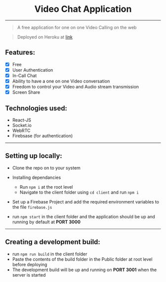 # <Center>Video Chat Application </Center>

-------------------------------------------------
>A free application for one on one Video Calling on the web

>Deployed on Heroku at [link](https://clone-ms-eng-adi.herokuapp.com/)  


## Features:
- [X] Free
- [X] User Authentication
- [X] In-Call Chat 
- [X] Ability to have a one on one Video conversation
- [X] Freedom to control your Video and Audio stream transmission 
- [X] Screen Share

## Technologies used:
* React-JS
* Socket.io
* WebRTC
* Firebsase (for authentication)

-------------------------------------------------  
## Setting up locally:

* Clone the repo on to your system
* Installing dependancies
  * Run <code>npm i</code> at the root level
  * Navigate to the client folder using <code>cd client</code> and run <code>npm i</code>

* Set up a Firebase Project and add the required environment variables to the file `firebase.js`
* run `npm start` in the client folder and the application should be up and running by default at **PORT 3000** 

--------------------------------------------------
## Creating a development build: 

* run `npm run build` in the client folder
* Paste the contents of the build folder in the Public folder at root level before deploying 
* The development build will be up and running on **PORT 3001** when the server is started
